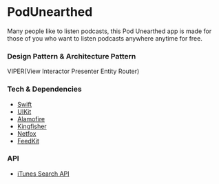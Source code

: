 # PodUnearthed #
Many people like to listen podcasts, this Pod Unearthed app is made for those of you who want to listen podcasts anywhere anytime for free.

### Design Pattern & Architecture Pattern ###
VIPER(View Interactor Presenter Entity Router)

### Tech & Dependencies ###
* [Swift](https://developer.apple.com/swift/)
* [UIKit](https://developer.apple.com/documentation/uikit)
* [Alamofire](https://github.com/Alamofire/Alamofire)
* [Kingfisher](https://github.com/onevcat/Kingfisher)
* [Netfox](https://github.com/kasketis/netfox)
* [FeedKit]([https://github.com/ReactiveX/RxSwift](https://github.com/nmdias/FeedKit))

### API ###
* [iTunes Search API]([https://www.themoviedb.org/documentation/api](https://developer.apple.com/library/archive/documentation/AudioVideo/Conceptual/iTuneSearchAPI/index.html)https://developer.apple.com/library/archive/documentation/AudioVideo/Conceptual/iTuneSearchAPI/index.html)
